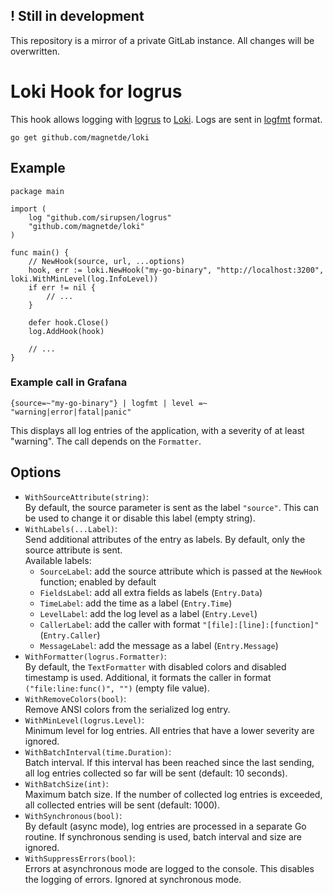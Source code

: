 ## ! Still in development

This repository is a mirror of a private GitLab instance. All changes will be overwritten.

# Loki Hook for logrus

This hook allows logging with [logrus](https://github.com/Sirupsen/logrus) to [Loki](https://github.com/grafana/loki).
Logs are sent in [logfmt](https://github.com/kr/logfmt) format.

```
go get github.com/magnetde/loki
```

## Example

```golang
package main

import (
	log "github.com/sirupsen/logrus"
	"github.com/magnetde/loki"
)

func main() {
	// NewHook(source, url, ...options)
	hook, err := loki.NewHook("my-go-binary", "http://localhost:3200", loki.WithMinLevel(log.InfoLevel))
	if err != nil {
		// ...
	}

	defer hook.Close()
	log.AddHook(hook)

    // ...
}
```

### Example call in Grafana

```
{source=~"my-go-binary"} | logfmt | level =~ "warning|error|fatal|panic"
```

This displays all log entries of the application, with a severity of at least "warning".
The call depends on the `Formatter`.

## Options

- `WithSourceAttribute(string)`:  
   By default, the source parameter is sent as the label `"source"`.
   This can be used to change it or disable this label (empty string).
- `WithLabels(...Label)`:  
  Send additional attributes of the entry as labels. By default, only the source attribute is sent.  
  Available labels:
  - `SourceLabel`: add the source attribute which is passed at the `NewHook` function; enabled by default
  - `FieldsLabel`: add all extra fields as labels (`Entry.Data`)
  - `TimeLabel`: add the time as a label (`Entry.Time`)
  - `LevelLabel`: add the log level as a label (`Entry.Level`)
  - `CallerLabel`: add the caller with format `"[file]:[line]:[function]"` (`Entry.Caller`)
  - `MessageLabel`: add the message as a label (`Entry.Message`)
- `WithFormatter(logrus.Formatter)`:  
  By default, the `TextFormatter` with disabled colors and disabled timestamp is used.
  Additional, it formats the caller in format `("file:line:func()", "")` (empty file value).
- `WithRemoveColors(bool)`:  
  Remove ANSI colors from the serialized log entry.
- `WithMinLevel(logrus.Level)`:  
  Minimum level for log entries. All entries that have a lower severity are ignored.
- `WithBatchInterval(time.Duration)`:  
  Batch interval. If this interval has been reached since the last sending, all log entries collected so far will be sent (default: 10 seconds).
- `WithBatchSize(int)`:  
  Maximum batch size. If the number of collected log entries is exceeded, all collected entries will be sent (default: 1000).
- `WithSynchronous(bool)`:  
  By default (async mode), log entries are processed in a separate Go routine. If synchronous sending is used, batch interval and size are ignored.
- `WithSuppressErrors(bool)`:  
  Errors at asynchronous mode are logged to the console. This disables the logging of errors. Ignored at synchronous mode.